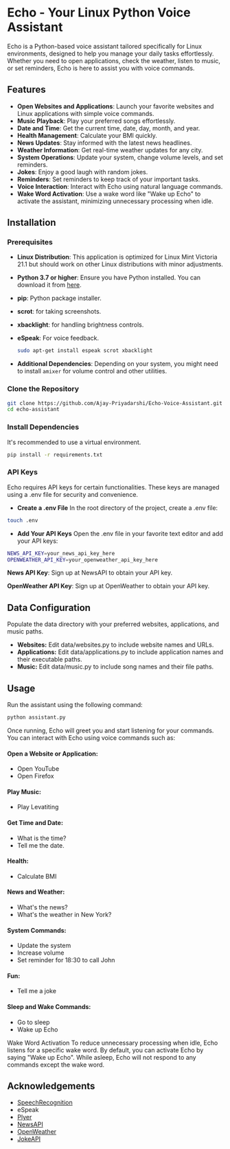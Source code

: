 # Echo - Your Linux Python Voice Assistant

Echo is a Python-based voice assistant tailored specifically for Linux environments, designed to help you manage your daily tasks effortlessly. Whether you need to open applications, check the weather, listen to music, or set reminders, Echo is here to assist you with voice commands.

## Features

- **Open Websites and Applications**: Launch your favorite websites and Linux applications with simple voice commands.
- **Music Playback**: Play your preferred songs effortlessly.
- **Date and Time**: Get the current time, date, day, month, and year.
- **Health Management**: Calculate your BMI quickly.
- **News Updates**: Stay informed with the latest news headlines.
- **Weather Information**: Get real-time weather updates for any city.
- **System Operations**: Update your system, change volume levels, and set reminders.
- **Jokes**: Enjoy a good laugh with random jokes.
- **Reminders**: Set reminders to keep track of your important tasks.
- **Voice Interaction**: Interact with Echo using natural language commands.
- **Wake Word Activation**: Use a wake word like "Wake up Echo" to activate the assistant, minimizing unnecessary processing when idle.


## Installation

### Prerequisites

- **Linux Distribution**: This application is optimized for Linux Mint Victoria 21.1 but should work on other Linux distributions with minor adjustments.
- **Python 3.7 or higher**: Ensure you have Python installed. You can download it from [here](https://www.python.org/downloads/).
- **pip**: Python package installer.
- **scrot**: for taking screenshots.
- **xbacklight**: for handling brightness controls.
- **eSpeak**: For voice feedback.

    ```bash
    sudo apt-get install espeak scrot xbacklight
    ```

- **Additional Dependencies**: Depending on your system, you might need to install `amixer` for volume control and other utilities.

### Clone the Repository

```bash
git clone https://github.com/Ajay-Priyadarshi/Echo-Voice-Assistant.git
cd echo-assistant
```

### Install Dependencies

It's recommended to use a virtual environment.
```bash
pip install -r requirements.txt
```

### API Keys
Echo requires API keys for certain functionalities. These keys are managed using a .env file for security and convenience.

- **Create a .env File**
In the root directory of the project, create a .env file:
```bash
touch .env
```
- **Add Your API Keys**
Open the .env file in your favorite text editor and add your API keys:
```bash
NEWS_API_KEY=your_news_api_key_here
OPENWEATHER_API_KEY=your_openweather_api_key_here
```
**News API Key**: Sign up at NewsAPI to obtain your API key.

**OpenWeather API Key**: Sign up at OpenWeather to obtain your API key.

## Data Configuration
Populate the data directory with your preferred websites, applications, and music paths.

- **Websites:** Edit data/websites.py to include website names and URLs.
- **Applications:** Edit data/applications.py to include application names and their executable paths.
- **Music:** Edit data/music.py to include song names and their file paths.

## Usage
Run the assistant using the following command:
```bash
python assistant.py
```
Once running, Echo will greet you and start listening for your commands. You can interact with Echo using voice commands such as:

#### Open a Website or Application:
- Open YouTube
- Open Firefox
  
#### Play Music:
- Play Levatiting

#### Get Time and Date:
- What is the time?
- Tell me the date.

#### Health:
- Calculate BMI

#### News and Weather:
- What's the news?
- What's the weather in New York?

#### System Commands:
- Update the system
- Increase volume
- Set reminder for 18:30 to call John

#### Fun:
- Tell me a joke

#### Sleep and Wake Commands:
- Go to sleep
- Wake up Echo
  
Wake Word Activation
To reduce unnecessary processing when idle, Echo listens for a specific wake word. By default, you can activate Echo by saying "Wake up Echo". While asleep, Echo will not respond to any commands except the wake word.

## Acknowledgements

- [SpeechRecognition](https://pypi.org/project/SpeechRecognition/)
- eSpeak
- [Plyer](https://plyer.readthedocs.io/en/latest/)
- [NewsAPI](https://newsapi.org/)
- [OpenWeather](https://openweathermap.org/)
- [JokeAPI](https://jokeapi.dev/)
